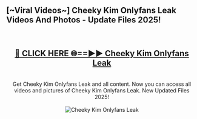 <h2>[~Viral Videos~] Cheeky Kim Onlyfans Leak Videos And Photos - Update Files 2025!</h2>
<br>
<div align="center">
<h2><a href="https://top-ai-tools.click/QrbHav" rel="nofollow">🔴 CLICK HERE 🌐==►► Cheeky Kim Onlyfans Leak</a></h2>
<br>
Get Cheeky Kim Onlyfans Leak and all content. Now you can access all videos and pictures of Cheeky Kim Onlyfans Leak. New Updated Files 2025!
<br>
<br>
<a href="https://top-ai-tools.click/QrbHav" rel="nofollow" data-target="animated-image.originalLink"><img src="https://i.ibb.co.com/WyWwxjT/player-gif2.gif" alt="Cheeky Kim Onlyfans Leak" style="max-width: 100%; display: inline-block;" data-target="animated-image.originalImage"></a>
</div>
<br>